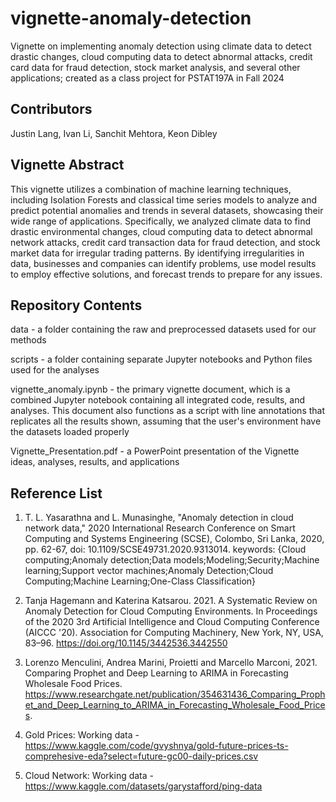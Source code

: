 # vignette-anomaly-detection

Vignette on implementing anomaly detection using climate data to detect drastic changes, cloud computing data to detect abnormal attacks, credit card data for fraud detection, stock market analysis, and several other applications; created as a class project for PSTAT197A in Fall 2024

## Contributors

Justin Lang, Ivan Li, Sanchit Mehtora, Keon Dibley

## Vignette Abstract

This vignette utilizes a combination of machine learning techniques, including Isolation Forests and classical time series models to analyze and predict potential anomalies and trends in several datasets, showcasing their wide range of applications. Specifically, we analyzed climate data to find drastic environmental changes, cloud computing data to detect abnormal network attacks, credit card transaction data for fraud detection, and stock market data for irregular trading patterns. By identifying irregularities in data, businesses and companies can identify problems, use model results to employ effective solutions, and forecast trends to prepare for any issues.

## Repository Contents

data - a folder containing the raw and preprocessed datasets used for our methods

scripts - a folder containing separate Jupyter notebooks and Python files used for the analyses

vignette_anomaly.ipynb - the primary vignette document, which is a combined Jupyter notebook containing all integrated code, results, and analyses. This document also functions as a script with line annotations that replicates all the results shown, assuming that the user's environment have the datasets loaded properly

Vignette_Presentation.pdf - a PowerPoint presentation of the Vignette ideas, analyses, results, and applications

## Reference List

1) T. L. Yasarathna and L. Munasinghe, "Anomaly detection in cloud network data," 2020 International Research Conference on Smart Computing and Systems Engineering (SCSE), Colombo, Sri Lanka, 2020, pp. 62-67, doi: 10.1109/SCSE49731.2020.9313014. keywords: {Cloud computing;Anomaly detection;Data models;Modeling;Security;Machine learning;Support vector machines;Anomaly Detection;Cloud Computing;Machine Learning;One-Class Classification}

2) Tanja Hagemann and Katerina Katsarou. 2021. A Systematic Review on Anomaly Detection for Cloud Computing Environments. In Proceedings of the 2020 3rd Artificial Intelligence and Cloud Computing Conference (AICCC '20). Association for Computing Machinery, New York, NY, USA, 83–96. https://doi.org/10.1145/3442536.3442550

3) Lorenzo Menculini, Andrea Marini, Proietti and Marcello Marconi, 2021. Comparing Prophet and Deep Learning to ARIMA in Forecasting Wholesale Food Prices. https://www.researchgate.net/publication/354631436_Comparing_Prophet_and_Deep_Learning_to_ARIMA_in_Forecasting_Wholesale_Food_Prices.

4) Gold Prices: Working data - https://www.kaggle.com/code/gvyshnya/gold-future-prices-ts-comprehesive-eda?select=future-gc00-daily-prices.csv

5) Cloud Network: Working data - https://www.kaggle.com/datasets/garystafford/ping-data
